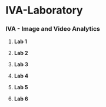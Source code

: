 # IVA-Laboratory

### IVA - Image and Video Analytics

1. **Lab 1**


2. **Lab 2**


3. **Lab 3**


4. **Lab 4**


5. **Lab 5**

6. **Lab 6**



